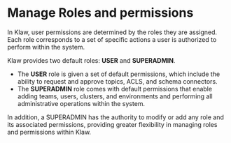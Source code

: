 # Manage Roles and permissions

In Klaw, user permissions are determined by the roles they are assigned.
Each role corresponds to a set of specific actions a user is authorized
to perform within the system.

Klaw provides two default roles: **USER** and **SUPERADMIN**.

-   The **USER** role is given a set of default permissions, which
    include the ability to request and approve topics, ACLS, and schema
    connectors.
-   The **SUPERADMIN** role comes with default permissions that enable
    adding teams, users, clusters, and environments and performing all
    administrative operations within the system.

In addition, a SUPERADMIN has the authority to modify or add any role
and its associated permissions, providing greater flexibility in
managing roles and permissions within Klaw.

